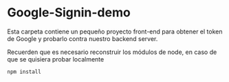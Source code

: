 # Google-Signin-demo

Esta carpeta contiene un pequeño proyecto front-end para obtener el token de Google y probarlo contra nuestro backend server.

Recuerden que es necesario reconstruir los módulos de node, en caso de que se quisiera probar localmente

```
npm install
```
